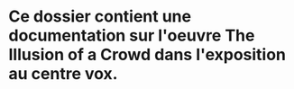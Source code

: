 # Ce dossier contient une documentation sur l'oeuvre The Illusion of a Crowd dans l'exposition au centre vox.

